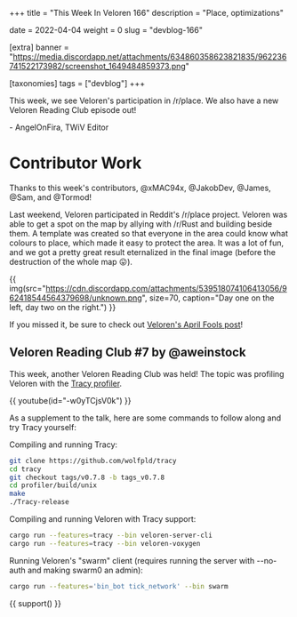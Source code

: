 +++
title = "This Week In Veloren 166"
description = "Place, optimizations"

date = 2022-04-04
weight = 0
slug = "devblog-166"

[extra]
banner = "https://media.discordapp.net/attachments/634860358623821835/962236741522173982/screenshot_1649484859373.png"

[taxonomies]
tags = ["devblog"]
+++

This week, we see Veloren's participation in /r/place. We also have a new
Veloren Reading Club episode out!

\- AngelOnFira, TWiV Editor

# Contributor Work

Thanks to this week's contributors, @xMAC94x, @JakobDev, @James, @Sam, and
@Tormod!

Last weekend, Veloren participated in Reddit's /r/place project. Veloren was
able to get a spot on the map by allying with /r/Rust and building beside them.
A template was created so that everyone in the area could know what colours to
place, which made it easy to protect the area. It was a lot of fun, and we got a
pretty great result eternalized in the final image (before the destruction of
the whole map 😛).

{{
    img(src="https://cdn.discordapp.com/attachments/539518074106413056/962418544564379698/unknown.png",
    size=70,
    caption="Day one on the left, day two on the right.")
}}

If you missed it, be sure to check out [Veloren's April Fools post](https://veloren.net/veloren-direction/)!

## Veloren Reading Club #7 by @aweinstock

This week, another Veloren Reading Club was held! The topic was profiling
Veloren with the [Tracy profiler](https://github.com/wolfpld/tracy).

{{
    youtube(id="-w0yTCjsV0k")
}}

As a supplement to the talk, here are some commands to follow along and try
Tracy yourself:

Compiling and running Tracy:

```bash
git clone https://github.com/wolfpld/tracy
cd tracy
git checkout tags/v0.7.8 -b tags_v0.7.8
cd profiler/build/unix
make
./Tracy-release
```

Compiling and running Veloren with Tracy support:

```bash
cargo run --features=tracy --bin veloren-server-cli
cargo run --features=tracy --bin veloren-voxygen
```

Running Veloren's "swarm" client (requires running the server with --no-auth
  and making swarm0 an admin):

```bash
cargo run --features='bin_bot tick_network' --bin swarm
```

{{ support() }}
